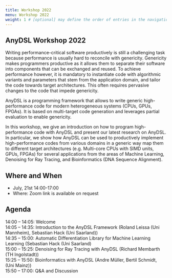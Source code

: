 ```yaml
---
title: Workshop 2022
menu: Workshop 2022
weight: 1 # [optional] may define the order of entries in the navigation tree
---
```


## AnyDSL Workshop 2022

Writing performance-critical software productively is still a challenging task because performance is usually hard to reconcile with genericity.
Genericity makes programmers productive as it allows them to separate their software into components that can be exchanged and reused.
To achieve performance however, it is mandatory to instantiate code with algorithmic variants and parameters that stem from the application domain, and tailor the code towards target architectures.
This often requires pervasive changes to the code that impede genericity.

AnyDSL is a programming framework that allows to write generic high-performance code for modern heterogeneous systems (CPUs, GPUs, FPGAs).
It is based on multi-target code generation and leverages partial evaluation to enable genericity.

In this workshop, we give an introduction on how to program high-performance code with AnyDSL and present our latest research on AnyDSL.
In particular, we show how AnyDSL can be used to productively implement high-performance codes from various domains in a generic way map them to different target architectures (e.g. Multi-core CPUs with SIMD units, GPUs, FPGAs) for several applications from the areas of Machine Learning, Denoising for Ray Tracing, and Bioinformatics (DNA Sequence Alignment).

## Where and When

* July, 21st 14:00-17:00
* Where: Zoom link is available on request

## Agenda

14:00 – 14:05: Welcome </br>
14:05 – 14:35: Introduction to the AnyDSL Framework (Roland Leissa (Uni Mannheim), Sebastian Hack (Uni Saarland)) </br>
14:35 – 15:00: Automatic Differentiation Library for Machine Learning Learning (Sebastian Hack (Uni Saarland) </br>
15:00 – 15:25: Denoising for Ray Tracing with AnyDSL (Richard Membarth (TH Ingolstadt)) </br>
15:25 – 15:50: Bioinformatics with AnyDSL (Andre Müller, Bertil Schmidt, (Uni Mainz)) </br>
15:50 – 17:00: Q&A and Discussion </br>

